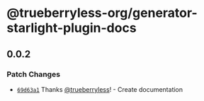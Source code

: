 # @trueberryless-org/generator-starlight-plugin-docs

## 0.0.2

### Patch Changes

- [`69d63a1`](https://github.com/trueberryless-org/generator-starlight-plugin/commit/69d63a187a1b7425c24bf5adabd47d2a342e1dc6) Thanks [@trueberryless](https://github.com/trueberryless)! - Create documentation
